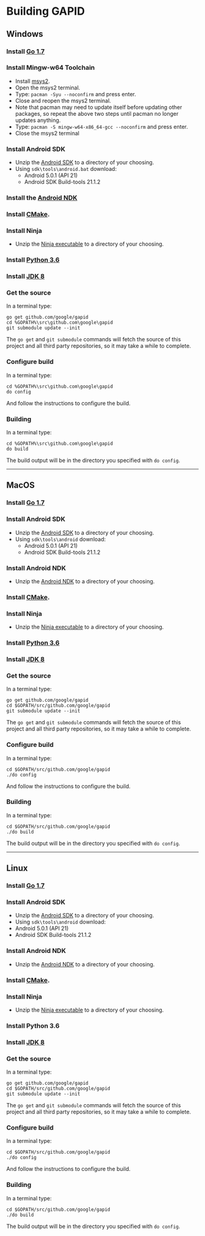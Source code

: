 # Building GAPID

## Windows

### Install [Go 1.7](https://storage.googleapis.com/golang/go1.7.5.windows-amd64.msi)

### Install Mingw-w64 Toolchain
* Install [msys2](http://repo.msys2.org/distrib/x86_64/msys2-x86_64-20161025.exe).
* Open the msys2 terminal.
* Type: `pacman -Syu --noconfirm` and press enter.
* Close and reopen the msys2 terminal.
* Note that pacman may need to update itself before updating other packages, so repeat the above two steps until pacman no longer updates anything.
* Type: `pacman -S mingw-w64-x86_64-gcc --noconfirm` and press enter.
* Close the msys2 terminal

### Install Android SDK
* Unzip the [Android SDK](https://dl.google.com/android/repository/tools_r25.2.3-windows.zip) to a directory of your choosing.
* Using `sdk\tools\android.bat` download:
  * Android 5.0.1 (API 21)
  * Android SDK Build-tools 21.1.2

### Install the [Android NDK](https://dl.google.com/android/repository/android-ndk-r13b-windows-x86_64.zip)

### Install [CMake](https://cmake.org/files/v3.7/cmake-3.7.1-win32-x86.msi).

### Install Ninja
* Unzip the [Ninja executable](https://github.com/ninja-build/ninja/releases/download/v1.7.2/ninja-win.zip) to a directory of your choosing.

### Install [Python 3.6](https://www.python.org/ftp/python/3.6.0/python-3.6.0-amd64.exe)

### Install [JDK 8](http://www.oracle.com/technetwork/java/javase/downloads/jdk8-downloads-2133151.html)

### Get the source
In a terminal type:
```
go get github.com/google/gapid
cd %GOPATH%\src\github.com\google\gapid
git submodule update --init
```
The `go get` and `git submodule` commands will fetch the source of this project and all third party repositories, so it may take a while to complete.

### Configure build
In a terminal type:
```
cd %GOPATH%\src\github.com\google\gapid
do config
```
And follow the instructions to configure the build.

### Building
In a terminal type:
```
cd %GOPATH%\src\github.com\google\gapid
do build
```
The build output will be in the directory you specified with `do config`.

---

## MacOS

### Install [Go 1.7](https://storage.googleapis.com/golang/go1.7.5.darwin-amd64.pkg)

### Install Android SDK
* Unzip the [Android SDK](https://dl.google.com/android/repository/tools_r25.2.3-macosx.zip) to a directory of your choosing.
* Using `sdk\tools\android` download:
  * Android 5.0.1 (API 21)
  * Android SDK Build-tools 21.1.2

### Install Android NDK
* Unzip the [Android NDK](https://dl.google.com/android/repository/android-ndk-r13b-darwin-x86_64.zip) to a directory of your choosing.

### Install [CMake](https://cmake.org/files/v3.7/cmake-3.7.1-Darwin-x86_64.dmg).

### Install Ninja
* Unzip the [Ninja executable](https://github.com/ninja-build/ninja/releases/download/v1.7.2/ninja-mac.zip) to a directory of your choosing.

### Install [Python 3.6](https://www.python.org/ftp/python/3.6.0/python-3.6.0-macosx10.6.pkg)

### Install [JDK 8](http://www.oracle.com/technetwork/java/javase/downloads/jdk8-downloads-2133151.html)

### Get the source
In a terminal type:
```
go get github.com/google/gapid
cd $GOPATH/src/github.com/google/gapid
git submodule update --init
```
The `go get` and `git submodule` commands will fetch the source of this project and all third party repositories, so it may take a while to complete.

### Configure build
In a terminal type:
```
cd $GOPATH/src/github.com/google/gapid
./do config
```
And follow the instructions to configure the build.

### Building
In a terminal type:
```
cd $GOPATH/src/github.com/google/gapid
./do build
```
The build output will be in the directory you specified with `do config`.

---

## Linux

### Install [Go 1.7](https://storage.googleapis.com/golang/go1.7.5.linux-amd64.tar.gz)

### Install Android SDK
* Unzip the [Android SDK](https://dl.google.com/android/repository/tools_r25.2.3-linux.zip) to a directory of your choosing.
* Using `sdk\tools\android` download:
 * Android 5.0.1 (API 21)
 * Android SDK Build-tools 21.1.2

### Install Android NDK
* Unzip the [Android NDK](https://dl.google.com/android/repository/android-ndk-r13b-linux-x86_64.zip) to a directory of your choosing.

### Install [CMake](https://cmake.org/files/v3.7/cmake-3.7.1-Linux-x86_64.sh).

### Install Ninja
* Unzip the [Ninja executable](https://github.com/ninja-build/ninja/releases/download/v1.7.2/ninja-linux.zip) to a directory of your choosing.

### Install Python 3.6

### Install [JDK 8](http://www.oracle.com/technetwork/java/javase/downloads/jdk8-downloads-2133151.html)

### Get the source
In a terminal type:
```
go get github.com/google/gapid
cd $GOPATH/src/github.com/google/gapid
git submodule update --init
```
The `go get` and `git submodule` commands will fetch the source of this project and all third party repositories, so it may take a while to complete.

### Configure build
In a terminal type:
```
cd $GOPATH/src/github.com/google/gapid
./do config
```
And follow the instructions to configure the build.

### Building
In a terminal type:
```
cd $GOPATH/src/github.com/google/gapid
./do build
```
The build output will be in the directory you specified with `do config`.
